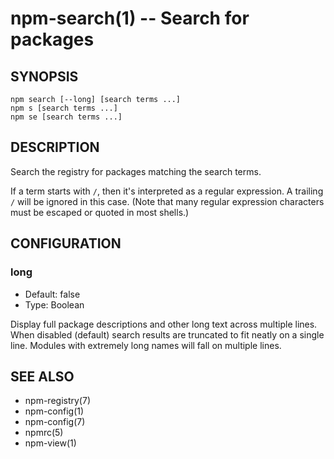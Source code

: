 npm-search(1) -- Search for packages
====================================










<extoc></extoc>

## SYNOPSIS

    npm search [--long] [search terms ...]
    npm s [search terms ...]
    npm se [search terms ...]

## DESCRIPTION

Search the registry for packages matching the search terms.

If a term starts with `/`, then it's interpreted as a regular expression.
A trailing `/` will be ignored in this case.  (Note that many regular
expression characters must be escaped or quoted in most shells.)

## CONFIGURATION

### long

* Default: false
* Type: Boolean

Display full package descriptions and other long text across multiple
lines. When disabled (default) search results are truncated to fit
neatly on a single line. Modules with extremely long names will
fall on multiple lines.

## SEE ALSO

* npm-registry(7)
* npm-config(1)
* npm-config(7)
* npmrc(5)
* npm-view(1)
